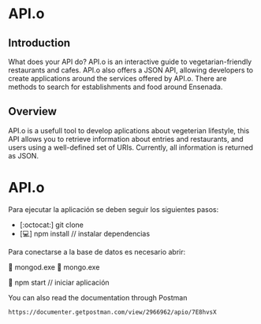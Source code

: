 # API.o

## Introduction

What does your API do? API.o is an interactive guide to vegetarian-friendly restaurants and cafes. API.o also offers a JSON API, allowing developers to create applications around the services offered by API.o. There are methods to search for establishments and food around Ensenada.

## Overview

API.o is a usefull tool to develop aplications about vegeterian lifestyle, this API allows you to retrieve information about entries and restaurants, and users using a well-defined set of URIs. Currently, all information is returned as JSON.


# API.o

Para ejecutar la aplicación se deben seguir los siguientes pasos:

  * [:octocat:]   git clone
  * [:computer:]  npm install               // instalar dependencias


Para conectarse a la base de datos es necesario abrir:<br>

  :leaves:    mongod.exe
  :leaves:    mongo.exe

  :bear:      npm start                 // iniciar aplicación



You can also read the documentation through Postman
```
https://documenter.getpostman.com/view/2966962/apio/7E8hvsX
```
